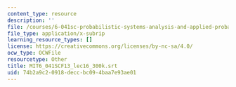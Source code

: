 ```yaml
---
content_type: resource
description: ''
file: /courses/6-041sc-probabilistic-systems-analysis-and-applied-probability-fall-2013/74b2a9c20918deccbc094baa7e93ae01_MIT6_041SCF13_lec16_300k.srt
file_type: application/x-subrip
learning_resource_types: []
license: https://creativecommons.org/licenses/by-nc-sa/4.0/
ocw_type: OCWFile
resourcetype: Other
title: MIT6_041SCF13_lec16_300k.srt
uid: 74b2a9c2-0918-decc-bc09-4baa7e93ae01
---
```

